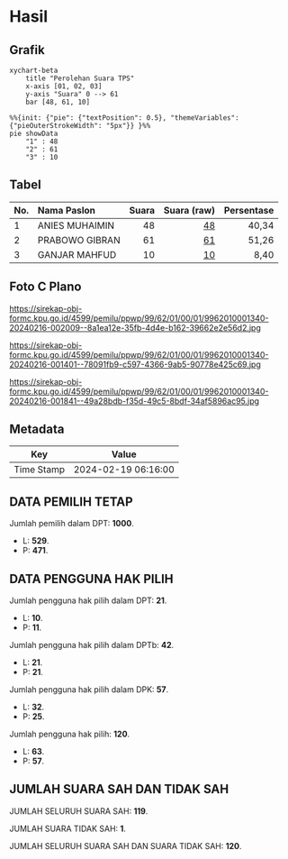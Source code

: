 # Hasil

## Grafik

```mermaid
xychart-beta
    title "Perolehan Suara TPS"
    x-axis [01, 02, 03]
    y-axis "Suara" 0 --> 61
    bar [48, 61, 10]
```

```mermaid
%%{init: {"pie": {"textPosition": 0.5}, "themeVariables": {"pieOuterStrokeWidth": "5px"}} }%%
pie showData
    "1" : 48
    "2" : 61
    "3" : 10
```

## Tabel

| No. | Nama Paslon    | Suara | Suara (raw) | Persentase |
|:--- |:-------------- | -----:| -----------:| ----------:|
| 1   | ANIES MUHAIMIN | 48    | [48][p-1]   | 40,34      |
| 2   | PRABOWO GIBRAN | 61    | [61][p-2]   | 51,26      |
| 3   | GANJAR MAHFUD  | 10    | [10][p-3]   | 8,40       |


[p-1]: https://github.com/gigit-pemilu/pemilu-2024-99-luar-negeri/blob/main/pilpres/hitung-suara/sub/99-luar-negeri/sub/62-kuala-lumpur-malaysia/sub/01-kuala-lumpur-malaysia/sub/0001-kuala-lumpur-malaysia/sub/340-tps-027/sub/paslon-1.txt
[p-2]: https://github.com/gigit-pemilu/pemilu-2024-99-luar-negeri/blob/main/pilpres/hitung-suara/sub/99-luar-negeri/sub/62-kuala-lumpur-malaysia/sub/01-kuala-lumpur-malaysia/sub/0001-kuala-lumpur-malaysia/sub/340-tps-027/sub/paslon-2.txt
[p-3]: https://github.com/gigit-pemilu/pemilu-2024-99-luar-negeri/blob/main/pilpres/hitung-suara/sub/99-luar-negeri/sub/62-kuala-lumpur-malaysia/sub/01-kuala-lumpur-malaysia/sub/0001-kuala-lumpur-malaysia/sub/340-tps-027/sub/paslon-3.txt

## Foto C Plano

https://sirekap-obj-formc.kpu.go.id/4599/pemilu/ppwp/99/62/01/00/01/9962010001340-20240216-002009--8a1ea12e-35fb-4d4e-b162-39662e2e56d2.jpg

https://sirekap-obj-formc.kpu.go.id/4599/pemilu/ppwp/99/62/01/00/01/9962010001340-20240216-001401--78091fb9-c597-4366-9ab5-90778e425c69.jpg

https://sirekap-obj-formc.kpu.go.id/4599/pemilu/ppwp/99/62/01/00/01/9962010001340-20240216-001841--49a28bdb-f35d-49c5-8bdf-34af5896ac95.jpg


## Metadata

| Key        | Value               |
| ---------- | ------------------- |
| Time Stamp | 2024-02-19 06:16:00 |


## DATA PEMILIH TETAP

Jumlah pemilih dalam DPT: **1000**.
 * L: **529**.
 * P: **471**.

## DATA PENGGUNA HAK PILIH

Jumlah pengguna hak pilih dalam DPT: **21**.
 * L: **10**.
 * P: **11**.

Jumlah pengguna hak pilih dalam DPTb: **42**.
 * L: **21**.
 * P: **21**.

Jumlah pengguna hak pilih dalam DPK: **57**.
 * L: **32**.
 * P: **25**.

Jumlah pengguna hak pilih: **120**.
 * L: **63**.
 * P: **57**.

## JUMLAH SUARA SAH DAN TIDAK SAH

JUMLAH SELURUH SUARA SAH: **119**.

JUMLAH SUARA TIDAK SAH: **1**.

JUMLAH SELURUH SUARA SAH DAN SUARA TIDAK SAH: **120**.


